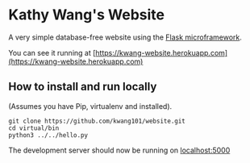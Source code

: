 Kathy Wang's Website
===============================================

A very simple database-free website using the [Flask microframework](http://flask.pocoo.org).

You can see it running at [https://kwang-website.herokuapp.com](https://kwang-website.herokuapp.com)

How to install and run locally
------------------------------

(Assumes you have Pip, virtualenv and installed).

    git clone https://github.com/kwang101/website.git
    cd virtual/bin
    python3 ../../hello.py

The development server should now be running on [localhost:5000](http://localhost:5000)